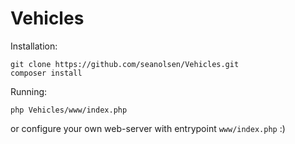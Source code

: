 # Vehicles


Installation:
```
git clone https://github.com/seanolsen/Vehicles.git
composer install
```

Running:
```
php Vehicles/www/index.php 
```
or configure your own web-server with entrypoint ```www/index.php``` :)
